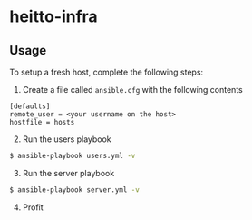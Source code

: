 # heitto-infra

## Usage

To setup a fresh host, complete the following steps:

1. Create a file called `ansible.cfg` with the following contents
  ```
  [defaults]
  remote_user = <your username on the host>
  hostfile = hosts
  ```
2. Run the users playbook
  ```sh
  $ ansible-playbook users.yml -v
  ```
3. Run the server playbook
  ```sh
  $ ansible-playbook server.yml -v
  ```
4. Profit
